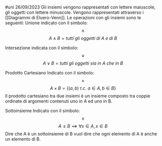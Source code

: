 #uni 26/09/2023
Gli insiemi vengono rappresentati con lettere maiuscole, gli oggetti con lettere minuscole. Vengono rappresentati attraverso i [[Diagrammi di Eluero-Venn]].
Le operazioni con gli insiemi sono le seguenti:
Unione
	indicato con il simbolo: $$\land$$
	$$A\land B=tutti\ gli\ oggetti\ di\ A\ e\ di\ B$$

Intersezione
	indicata con il simbolo: $$\lor$$
	$$A\lor B = tutti\ gli\ oggetti\ sia\ in\ A\ che\ in\ B$$

Prodotto Cartesiano
	Indicato con il simbolo: $$\times$$$$A \times B = \{(a,b) \ t.c.\ a \in A, b \in B\}$$
	Il prodotto cartesiano tra due insiemi è un insieme composto tra coppie ordinate di argomenti contenuti uno in A ed uno in B.

Sottoinsieme
	Indicato con il simbolo: $$\le$$$$A\le B\implies \forall x \in A, x \in B $$
	Dire che A è un sottoinsieme di B vuol dire che ogni elemento di A è anche un elemento di B.